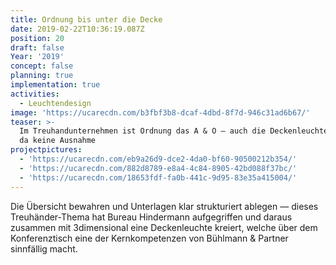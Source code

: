 ```yaml
---
title: Ordnung bis unter die Decke
date: 2019-02-22T10:36:19.087Z
position: 20
draft: false
Year: '2019'
concept: false
planning: true
implementation: true
activities:
  - Leuchtendesign
image: 'https://ucarecdn.com/b3fbf3b8-dcaf-4dbd-8f7d-946c31ad6b67/'
teaser: >-
  Im Treuhandunternehmen ist Ordnung das A & O — auch die Deckenleuchten machen
  da keine Ausnahme
projectpictures:
  - 'https://ucarecdn.com/eb9a26d9-dce2-4da0-bf60-90500212b354/'
  - 'https://ucarecdn.com/882d8789-e8a4-4c84-8905-42bd088f37bc/'
  - 'https://ucarecdn.com/18653fdf-fa0b-441c-9d95-83e35a415004/'
---
```

Die Übersicht bewahren und Unterlagen klar strukturiert ablegen — dieses Treuhänder-Thema hat Bureau Hindermann aufgegriffen und daraus zusammen mit 3dimensional eine Deckenleuchte kreiert, welche über dem Konferenztisch eine der Kernkompetenzen von Bühlmann & Partner sinnfällig macht.
